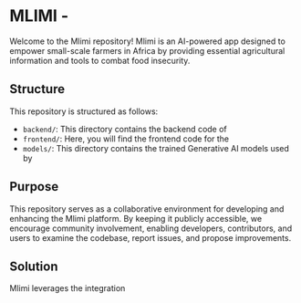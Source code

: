 # MLIMI -

Welcome to the Mlimi repository! Mlimi is an AI-powered app designed to empower small-scale farmers in Africa by providing essential agricultural information and tools to combat food insecurity.

## Structure
This repository is structured as follows:
- `backend/`: This directory contains the backend code of 
- `frontend/`: Here, you will find the frontend code for the 
- `models/`: This directory contains the trained Generative AI models used by 

## Purpose
This repository serves as a collaborative environment for developing and enhancing the Mlimi platform. By keeping it publicly accessible, we encourage community involvement, enabling developers, contributors, and users to examine the codebase, report issues, and propose improvements.

## Solution
Mlimi leverages the integration 
